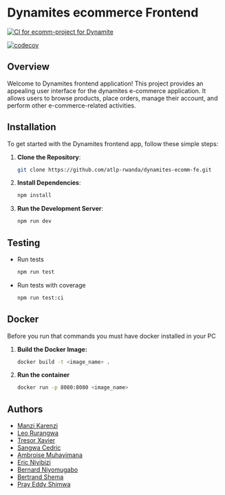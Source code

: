 # Dynamites ecommerce Frontend

[![CI for ecomm-project for Dynamite](https://github.com/atlp-rwanda/dynamites-ecomm-fe/actions/workflows/application.yml/badge.svg)](https://github.com/atlp-rwanda/dynamites-ecomm-fe/actions/workflows/application.yml)

[![codecov](https://codecov.io/gh/atlp-rwanda/dynamites-ecomm-fe/graph/badge.svg?token=32TGKWZBBV)](https://codecov.io/gh/atlp-rwanda/dynamites-ecomm-fe)


## Overview

Welcome to Dynamites frontend application! This project provides an appealing user interface for the dynamites e-commerce application. It allows users to browse products, place orders, manage their account, and perform other e-commerce-related activities.


## Installation

To get started with the Dynamites frontend app, follow these simple steps:

1. **Clone the Repository**:

   ```bash
   git clone https://github.com/atlp-rwanda/dynamites-ecomm-fe.git
   ```

2. **Install Dependencies**:

   ```bash
   npm install
   ```

3. **Run the Development Server**:
   ```bash
   npm run dev
   ```

## Testing

- Run tests

  ```bash
  npm run test
  ```

- Run tests with coverage

  ```bash
  npm run test:ci
  ```

## Docker

Before you run that commands you must have docker installed in your PC

1. **Build the Docker Image:**
   ```sh
   docker build -t <image_name> .
   ```
2. **Run the container**
   ```sh
   docker run -p 8080:8080 <image_name>
   ```


## Authors

- [Manzi Karenzi](https://github.com/jkarenzi)
- [Leo Rurangwa](https://github.com/wayneleon1)
- [Tresor Xavier](https://github.com/13XAVI)
- [Sangwa Cedric](https://github.com/Dawaic6)
- [Ambroise Muhayimana](https://github.com/ambroisegithub)
- [Eric Niyibizi](https://github.com/niyibi250)
- [Bernard Niyomugabo](https://github.com/niyobern)
- [Bertrand Shema](https://github.com/bertrandshema)
- [Pray Eddy Shimwa](https://github.com/EddyShimwa)

